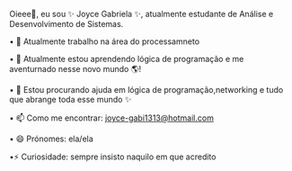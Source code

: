 Oieee👋, eu sou ✨ Joyce Gabriela ✨, atualmente estudante de Análise e Desenvolvimento de Sistemas.

• 🔭 Atualmente trabalho na área do processamneto

• 🌱 Atualmente estou aprendendo lógica de programação e me aventurnado nesse novo mundo 🌎!

• 🤔 Estou procurando ajuda em lógica de programação,networking e tudo que abrange toda esse mundo ✨

• 📫 Como me encontrar: joyce-gabi1313@hotmail.com

• 😄 Prónomes: ela/ela

•⚡ Curiosidade: sempre insisto naquilo em que acredito
